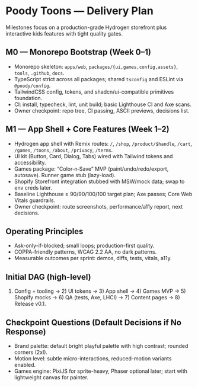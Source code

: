 # Poody Toons — Delivery Plan

Milestones focus on a production-grade Hydrogen storefront plus interactive kids features with tight quality gates.

## M0 — Monorepo Bootstrap (Week 0–1)
- Monorepo skeleton: `apps/web`, `packages/{ui,games,config,assets}`, `tools`, `.github`, `docs`.
- TypeScript strict across all packages; shared `tsconfig` and ESLint via `@poody/config`.
- TailwindCSS config, tokens, and shadcn/ui-compatible primitives foundation.
- CI: install, typecheck, lint, unit build; basic Lighthouse CI and Axe scans.
- Owner checkpoint: repo tree, CI passing, ASCII previews, decisions list.

## M1 — App Shell + Core Features (Week 1–2)
- Hydrogen app shell with Remix routes: `/`, `/shop`, `/product/$handle`, `/cart`, `/games`, `/toons`, `/about`, `/privacy`, `/terms`.
- UI kit (Button, Card, Dialog, Tabs) wired with Tailwind tokens and accessibility.
- Games package: “Color‑n‑Save” MVP (paint/undo/redo/export, autosave). Runner game stub (lazy-load).
- Shopify Storefront integration stubbed with MSW/mock data; swap to env creds later.
- Baseline Lighthouse ≥ 90/90/100/100 target plan; Axe passes; Core Web Vitals guardrails.
- Owner checkpoint: route screenshots, performance/a11y report, next decisions.

## Operating Principles
- Ask-only-if-blocked; small loops; production-first quality.
- COPPA-friendly patterns, WCAG 2.2 AA, no dark patterns.
- Measurable outcomes per sprint: demos, diffs, tests, vitals, a11y.

## Initial DAG (high-level)
1) Config + tooling → 2) UI tokens → 3) App shell → 4) Games MVP → 5) Shopify mocks → 6) QA (tests, Axe, LHCI) → 7) Content pages → 8) Release v0.1.

## Checkpoint Questions (Default Decisions if No Response)
- Brand palette: default bright playful palette with high contrast; rounded corners (2xl).
- Motion level: subtle micro-interactions, reduced-motion variants enabled.
- Games engine: PixiJS for sprite-heavy, Phaser optional later; start with lightweight canvas for painter.

